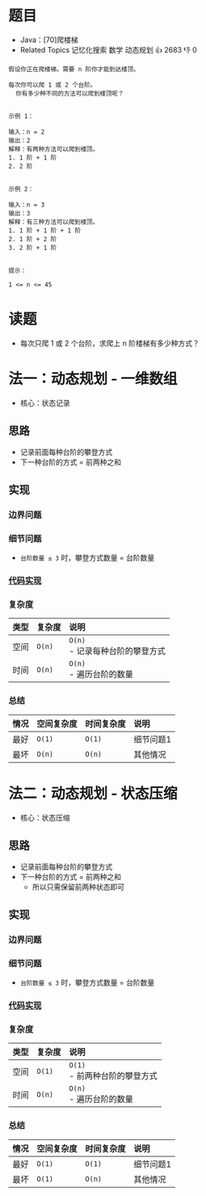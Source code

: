 # 题目

- Java：[70]爬楼梯
- Related Topics 记忆化搜索 数学 动态规划 👍 2683 👎 0

```text
假设你正在爬楼梯。需要 n 阶你才能到达楼顶。 

每次你可以爬 1 或 2 个台阶。
  你有多少种不同的方法可以爬到楼顶呢？ 


示例 1： 

输入：n = 2
输出：2
解释：有两种方法可以爬到楼顶。
1. 1 阶 + 1 阶
2. 2 阶 


示例 2： 

输入：n = 3
输出：3
解释：有三种方法可以爬到楼顶。
1. 1 阶 + 1 阶 + 1 阶
2. 1 阶 + 2 阶
3. 2 阶 + 1 阶


提示： 

1 <= n <= 45 
```

# 读题

- 每次只爬 1 或 2 个台阶，求爬上 n 阶楼梯有多少种方式？

# 法一：动态规划 - 一维数组

- 核心：状态记录

## 思路

- 记录前面每种台阶的攀登方式
- 下一种台阶的方式 = 前两种之和

## 实现

### 边界问题

### 细节问题

- `台阶数量 ≤ 3` 时，攀登方式数量 = 台阶数量

### [代码实现](Demo01.java)

### 复杂度

类型 | 复杂度 | 说明
:--- |:--- |:---
空间 | `O(n)` | `O(n)` </br> - 记录每种台阶的攀登方式
时间 | `O(n)` | `O(n)` </br> - 遍历台阶的数量

### 总结

情况 | 空间复杂度 | 时间复杂度 | 说明
:--- |:--- |:--- |:---
最好 | `O(1)` | `O(1)` | 细节问题1
最坏 | `O(n)` | `O(n)` | 其他情况

# 法二：动态规划 - 状态压缩

- 核心：状态压缩

## 思路

- 记录前面每种台阶的攀登方式
- 下一种台阶的方式 = 前两种之和
  - 所以只需保留前两种状态即可

## 实现

### 边界问题

### 细节问题

- `台阶数量 ≤ 3` 时，攀登方式数量 = 台阶数量

### [代码实现](Demo02.java)

### 复杂度

类型 | 复杂度 | 说明
:--- |:--- |:---
空间 | `O(1)` | `O(1)` </br> - 前两种台阶的攀登方式
时间 | `O(n)` | `O(n)` </br> - 遍历台阶的数量

### 总结

情况 | 空间复杂度 | 时间复杂度 | 说明
:--- |:--- |:--- |:---
最好 | `O(1)` | `O(1)` | 细节问题1
最坏 | `O(1)` | `O(n)` | 其他情况
